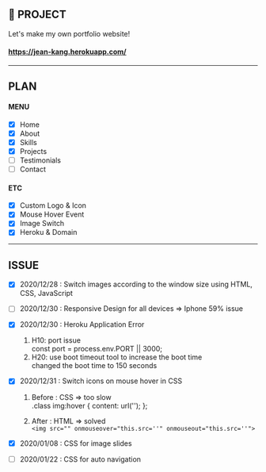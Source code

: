 ## 📝 PROJECT

Let's make my own portfolio website!

#### https://jean-kang.herokuapp.com/

---

## PLAN

#### MENU

- [x] Home
- [x] About
- [x] Skills
- [x] Projects
- [ ] Testimonials
- [ ] Contact

#### ETC

- [x] Custom Logo & Icon
- [x] Mouse Hover Event
- [x] Image Switch
- [x] Heroku & Domain

---

## ISSUE

- [x] 2020/12/28 : Switch images according to the window size using HTML, CSS, JavaScript

- [ ] 2020/12/30 : Responsive Design for all devices
      => Iphone 59% issue

- [x] 2020/12/30 : Heroku Application Error

  <!-- https://devcenter.heroku.com/articles/error-codes -->

  1. H10: port issue  
     const port = process.env.PORT || 3000;

  <!-- tools.heroku.support/limits/boot_timeout -->

  2. H20: use boot timeout tool to increase the boot time  
     changed the boot time to 150 seconds

- [x] 2020/12/31 : Switch icons on mouse hover in CSS

  1. Before : CSS => too slow  
      .class img:hover {
     content: url('');
     };

  2. After : HTML => solved  
     `<img src="" onmouseover="this.src=''" onmouseout="this.src=''">`

- [x] 2020/01/08 : CSS for image slides

- [ ] 2020/01/22 : CSS for auto navigation
